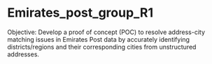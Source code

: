 # Emirates_post_group_R1
Objective: Develop a proof of concept (POC) to resolve address-city matching issues in Emirates Post data by accurately identifying districts/regions and their corresponding cities from unstructured addresses.
